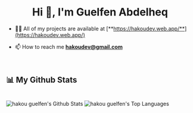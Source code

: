 <h1 align="center">Hi 👋, I'm Guelfen Abdelheq</h1>

- 👨‍💻 All of my projects are available at [**https://hakoudev.web.app/**](https://hakoudev.web.app/)

- 📫 How to reach me **hakoudev@gmail.com**

<br/>

## 📊 My Github Stats
<br/>

<img alt="hakou guelfen's Github Stats" src="https://github-readme-stats.vercel.app/api?username=hakouklvn&show_icons=true&count_private=true&theme=onedark&hide_border=true&bg_color=0D1117" />
<img alt="hakou guelfen's Top Languages" src="https://github-readme-stats.vercel.app/api/top-langs/?username=hakouklvn&langs_count=8&count_private=true&layout=compact&theme=onedark&hide_border=true&bg_color=0D1117" />
